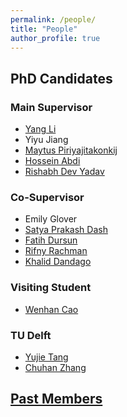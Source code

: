 ```yaml
---
permalink: /people/
title: "People"
author_profile: true
---
```

## PhD Candidates

### Main Supervisor
- [Yang Li](https://liyang.page/)
- Yiyu Jiang
- [Maytus Piriyajitakonkij](https://www.maytusp.com/)
- [Hossein Abdi](https://researchportal.tuni.fi/fi/persons/hossein-abdi)
- [Rishabh Dev Yadav](https://rishabhdevyadav.github.io/rishabhdevyadav/)

### Co-Supervisor
- Emily Glover
- [Satya Prakash Dash](https://scholar.google.com/citations?user=xMJKojkAAAAJ)
- [Fatih Dursun](https://scholar.google.com/citations?user=jO8N49IAAAAJ&hl=tr)
- [Rifny Rachman](https://www.linkedin.com/in/rifny-rachman-61800548/?originalSubdomain=uk)
- [Khalid Dandago](https://www.linkedin.com/in/khalid-dandago-4583b1125/?originalSubdomain=ng)

### Visiting Student
- [Wenhan Cao](https://scholar.google.com/citations?user=43xAy7MAAAAJ&hl=en)

### TU Delft
- [Yujie Tang](https://www.tudelft.nl/staff/y.tang-6/?cHash=284c7e0d5b9bb7e8a605c3962f045448)
- [Chuhan Zhang](https://www.linkedin.com/in/chuhan-zhang-44279b1b7/?originalSubdomain=nl)


## [Past Members](https://panweihit.github.io/people/past)


